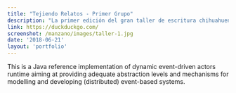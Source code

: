 ```yaml
---
title: "Tejiendo Relatos - Primer Grupo"
description: "La primer edición del gran taller de escritura chihuahuense"
link: https://duckduckgo.com/
screenshot: /manzano/images/taller-1.jpg
date: '2018-06-21'
layout: 'portfolio'
---
```


This is a Java reference implementation of dynamic event-driven actors runtime aiming at providing adequate abstraction levels and mechanisms for modelling and developing (distributed) event-based systems.
